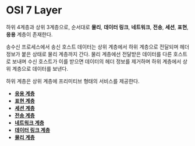# OSI 7 Layer

하위 4계층과 상위 3계층으로, 순서대로 **물리**, **데이터 링크**, **네트워크**, **전송**, **세션**, **표현**, **응용** 계층이 존재한다.

송수신 프로세스에서 송신 호스트 데이터는 상위 계층에서 하위 계층으로 전달되며 헤더 정보가 붙은 상태로 물리 계층까지 간다. 물리 계층에선 전달받은 데이터를 다른 호스트로 보내며 수신 호스트가 이를 받으면 데이터의 헤더 정보를 제거하며 하위 계층에서 상위 계층으로 데이터를 보낸다.

하위 계층은 상위 계층에 프리미티브 형태의 서비스를 제공한다.

- [**응용 계층**](1Ap.md)
- [**표현 계층**](2Pr.md)
- [**세션 계층**](3Se.md)
- [**전송 계층**](4Tr.md)
- [**네트워크 계층**](5Ne.md)
- [**데이터 링크 계층**](6Da.md)
- [**물리 계층**](7Ph.md)

